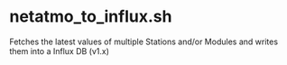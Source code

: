 # netatmo_to_influx.sh
Fetches the latest values of multiple Stations and/or Modules and writes them into a Influx DB (v1.x)

